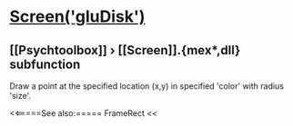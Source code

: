 # [Screen('gluDisk')](Screen-gluDisk) 
## [[Psychtoolbox]] &#8250; [[Screen]].{mex*,dll} subfunction


Draw a point at the specified location (x,y) in specified 'color' with radius  
'size'.  


<<=====See also:=====
FrameRect
<<